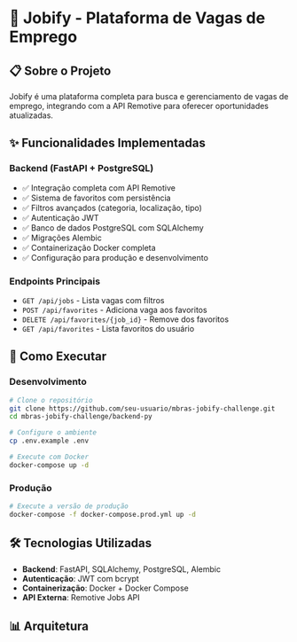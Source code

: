 # 🚀 Jobify - Plataforma de Vagas de Emprego

## 📋 Sobre o Projeto

Jobify é uma plataforma completa para busca e gerenciamento de vagas de emprego, integrando com a API Remotive para oferecer oportunidades atualizadas.

## ✨ Funcionalidades Implementadas

### Backend (FastAPI + PostgreSQL)
- ✅ Integração completa com API Remotive
- ✅ Sistema de favoritos com persistência
- ✅ Filtros avançados (categoria, localização, tipo)
- ✅ Autenticação JWT
- ✅ Banco de dados PostgreSQL com SQLAlchemy
- ✅ Migrações Alembic
- ✅ Containerização Docker completa
- ✅ Configuração para produção e desenvolvimento

### Endpoints Principais
- `GET /api/jobs` - Lista vagas com filtros
- `POST /api/favorites` - Adiciona vaga aos favoritos
- `DELETE /api/favorites/{job_id}` - Remove dos favoritos
- `GET /api/favorites` - Lista favoritos do usuário

## 🚀 Como Executar

### Desenvolvimento
```bash
# Clone o repositório
git clone https://github.com/seu-usuario/mbras-jobify-challenge.git
cd mbras-jobify-challenge/backend-py

# Configure o ambiente
cp .env.example .env

# Execute com Docker
docker-compose up -d
```

### Produção
```bash
# Execute a versão de produção
docker-compose -f docker-compose.prod.yml up -d
```

## 🛠️ Tecnologias Utilizadas

- **Backend**: FastAPI, SQLAlchemy, PostgreSQL, Alembic
- **Autenticação**: JWT com bcrypt
- **Containerização**: Docker + Docker Compose
- **API Externa**: Remotive Jobs API

## 📊 Arquitetura